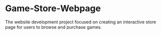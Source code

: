 # Game-Store-Webpage
The website development project focused on creating an interactive store page for users to browse and purchase games. 
